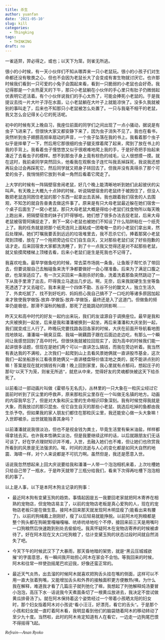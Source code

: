 ```yaml
---
title: 杀生
author: yuanfan
date: '2021-05-10'
slug: kill
categories:
  - Thingking
tags:
  - THINKING
draft: no
---
```


<font face="微软雅黑">一雀适羿，羿必得之，或也；以天下为笼，则雀无所逃。

<!--more-->

很小的小时候，有一天小伙伴们不知从哪弄来一只小老鼠玩。很小的小孩子们对生命都还没有敬畏之心，但也不会因为老鼠长大了会变成有害生物就讨厌它。也许那时候我们看到一只可爱的小兔子会围起来看，看到一只脆弱的小老鼠也会好奇。我记得那是一个炎热夏天的下午，那只小老鼠躺在小伙伴的手心里只有肚子仍微弱起伏表明它还活着。有个小伙伴说我们的手心太热了，可能会捧死小老鼠的。于是我提议去找一片大叶子浮在水面，让小老鼠躺在大叶子上就能凉快了。没多久我就被别的事叫走了，后来也不知那只小老鼠被怎么处置了。一只与我毫不相干的老鼠，我又怎么会记得关心它的死活呢。

初中的时候有天上晚自习，我座位前面的同学们之间出现了一点小骚动，据说是有虫子飞进来了。但很快大家又都安静下来了，因为虫子消失不见了。我也在看书，突然听到虫子翅膀高频率扇动的声音，一个虫子坠落在我的书上。我看着那个虫子似乎是摔晕了一下，然后用它那很细的虫子腿支撑着爬了起来，爬到了放在书上的我的手背上。我看着虫子慢悠悠又似乎很艰难地爬上我的手，于是好奇把手抬起来凑近了去看虫子的模样。想不到那虫子身上竟有棕色的绒毛，让人很想摸一摸。就在这时，我前桌同学突然回头，他看我在观察虫子连忙叫我丢掉踩死，我说我还想再玩会过会再踩死它，然后同学就又把身子转回去了。但我并没有真得杀了那个可爱的虫子，我悄悄把它放到书桌一角然后看着它爬走了。

上大学的时候有一阵隔壁宿舍闹老鼠，好几个晚上能清晰地听到她们此起彼伏的尖叫声。有天晚上大概九十点钟的时候，听说隔壁宿舍的老鼠终于被困住了，但没人敢把老鼠连同困住老鼠的那个东西一起拿出去丢掉。我也跟着我们宿舍的人去围观，不知怎的就自告奋勇去做这件事了。原来是有只大母老鼠最近躲在她们宿舍一个桌子后面生了一窝小老鼠，那只大母老鼠大概是得给小老鼠们找食物所以每天晚上跑出来，把隔壁宿舍的妹子们吓得够呛。她们想了很多办法去捉老鼠，后来大母老鼠被宿管阿姨捉走了，剩下一窝小老鼠也被她们不知设了什么陷阱粘在一个纸壳上了。我的任务就是把那个纸壳连同上面粘成一团奄奄一息的小老鼠们拿出来，然后处理掉。她们叮嘱我要丢到远远的垃圾堆里去，我不忍杀它们，捧着那窝小老鼠爬到顶楼，放在了一个拖把旁边任它们自生自灭，又对那些老鼠们说了好些抱歉的话才走。后来回宿舍大家都洗洗睡了，到了十一点我又觉得还是对不起那些老鼠，就又偷摸爬楼梯上顶楼去看，后来小老鼠们是生是死我也不记得了。

我喜欢吃鱼。最早学做鱼吃的时候，常去菜市场挑一条鱼，让鱼贩子帮忙杀了带回去，但要说服自己去触碰鱼来洗干净都要做好一会心理准备。后来为了满足口腹之欲，也渐渐适应了。有一次又买回来一条刚杀好的鱼，洗着洗着那鱼突然跳动了一下从我手里滑了出去，吓得我立马退出几步远。啊，无奈，后来我就硬生生坐等鱼死透透了才又去碰它。我本来是一个四体不勤、五谷不分的酸文人，独立生活久了、外卖吃腻了、找不到好吃的、妈妈担心我自己搞不了一口吃的等诸多原因加起来才致使我学做饭-放弃-学做饭-放弃-学做饭，最终还是入了这道门。但做鱼的频率仍是极低，那滑不溜秋的触感，那死了还能跳动的阴影啊……

昨天又和高中时代的好友一起约出来玩，我们的友谊源自于调换座位。最早是我和大庆被换到一起坐，后来是我和潘潘被换到一起坐，再后来潘潘和大庆坐到一起，我们就变成三人行了。昨晚玩完要找路各回各家的时候，大庆在前面开导航看地图找地铁站，潘潘端一碗臭豆腐、我端一碗藕圆子跟在后面边走边吃，有那么一个瞬间让我感觉回到了高中时代。但很快我就被拉回现实了，因为高中的时候我们能一起讲很多话题，但现在是她们两个可以一直讲怎么搞钱，而我在旁边听着。我当然有表达我的不满啦，上次我们一起爬到山上去看风景她俩就一直讲股市基金，这次我们一起坐船游长江看夜景她俩又一直讲楼盘呀价值洼地之类的，就不能讲点别的嘛！答案是现在就对搞钱有兴趣！晚上回到家里，我心里就有点郁闷，想起庄子的那句“以天下为笼，则雀无所逃”，就悲从中来，觉得好友的灵魂都快被这天下给杀死了。

以前看过一部动画片叫做《霍顿与无名氏》，丛林里的一只大象在一粒灰尘经过它面前时听到了灰尘里的呼救声，原来那粒灰尘里存在一个叫做无名镇的地方。动画的内容我早忘了，但是对大象和灰尘里的生命相识印象深刻。我有时候觉得我就是大象，而我放过的那只昆虫、任它自生自灭的那些小老鼠、挑选后吃掉的鱼都由我生杀予夺。但如果我的家人朋友们都住在那粒灰尘里，我还能安心做一头大象嘛！入世即被杀，出世就能独善其身吗？

以前潘潘就说我很淡泊，但也不是视金钱为粪土，毕竟生活里有柴米油盐，样样都得拿钱去买。也许我本性确实淡泊，但是我要继续这样的话，以后就跟朋友们无话可谈了。好在学点理财知识并不难，入世，去融入她们也不难，但让她们也欣赏我所看到的风景是无法强求的。唉，时间的流逝与人心的变化都是如同大自然的地震、海啸一样，对个人来说都是不可抗力啊。虽然但是，我还是愿意入世。

话说我忽然想起来上回大庆说要给我和潘潘一人带一个泡泡相机来着，上次吐槽她只给自己带了一瓶水，于是昨天就带了三瓶分给我们，看来下次得再吐槽下泡泡相机的事了。

以上是人事，以下是本阿木狗主记录的狗事：

+ 最近阿木狗有变黛玉狗的趋势。事情起因是五一我要回老家就把阿木寄养在相熟的宠物店，但宠物店易主了，以前的宠物店老板是真心爱狗的人，现在的宠物店老板只是在做生意。接阿木回来那天就发现阿木明显瘦了(能看出来有腰了)，以前的狗绳戴上刚刚好，瘦了以后轻易就能挣脱。以前阿木吃狗粮都是整个狗头都在狗碗里嘎嘣嘎嘣、吭哧吭哧地吃个不停，接回来前三天是用嘴叼一口狗粮然后快速跑到别处去偷偷吃。我真怀疑阿木在宠物店寄养的时候被虐待了。好在阿木现在又大口吃狗粮了，估计变黛玉狗的状态过段时间就自然消失了吧。

+ 今天下午的时候武汉下了大暴雨，那天昏地暗的架势，就是“黑云压城城欲摧”的字面意思，有一瞬间我开始担心阿木在家会不会怕。等我回来的时候，阿木和往常一样使劲摇尾巴欢迎我，好像还蛮正常的。

+ 最近天气炎热，出去溜的时候阿木就喜欢把狗舌头挂在嘴的侧面，这样可以不用一直大张着狗嘴，又能增加舌头和外界的接触面积更方便散热(咦，为什么我在解释，难道我才看了几篇庄子就列弛化了嘛，我想起了列弛解释炖汤要冒小泡泡，高压下水···话说我今天煮面条切了一根黄瓜放进去，我决定不尝试做黄瓜排骨汤了)。就在阿木保持着这个姿势经过一个带着小孩晒太阳的妇女时，那个妇女指着阿木对小孩说“看小汪汪，好漂亮，看它的舌头”。于是那个小孩和妇女就一直盯着阿木看，我明显看到他们的脑袋随着阿木的移动转动了至少九十度。当然啦，此时的阿木肯定知道有人在看它，一边走一边狗尾巴恨不得摇得飞起。

*Refrain---Anan Ryoko*